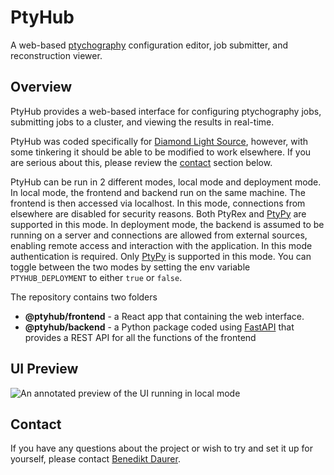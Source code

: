 # PtyHub

A web-based [ptychography](https://en.wikipedia.org/wiki/Ptychography) configuration editor, job submitter, and reconstruction viewer.

## Overview


PtyHub provides a web-based interface for configuring ptychography jobs, submitting
jobs to a cluster, and viewing the results in real-time.

PtyHub was coded specifically for [Diamond Light Source](diamond.ac.uk/), however, with some tinkering it should be able to be modified to work elsewhere. If you are serious about this, please review the [contact](#contact) section below.

PtyHub can be run in 2 different modes, local mode and deployment mode. In local mode, the frontend and backend run on the same machine. The frontend is then accessed via localhost. In this mode, connections from elsewhere are disabled for security reasons. Both PtyRex and [PtyPy](https://ptycho.github.io/ptypy/) are supported in this mode. In deployment mode, the backend is assumed to be running on a server and connections are allowed from external sources, enabling remote access and interaction with the application. In this mode authentication is required. Only [PtyPy](https://ptycho.github.io/ptypy/) is supported in this mode. You can toggle between the two modes by setting the env variable `PTYHUB_DEPLOYMENT` to either `true` or `false`.

The repository contains two folders
- **@ptyhub/frontend** - a React app that containing the web interface.
- **@ptyhub/backend** - a Python package coded using
  [FastAPI](https://fastapi.tiangolo.com/) that provides a REST API for all the functions of the frontend

## UI Preview

![An annotated preview of the UI running in local mode](https://i.imgur.com/WtNXrBM.png) 
 ## Contact
 If you have any questions about the project or wish to try and set it up for yourself, please contact [Benedikt Daurer](mailto:benedikt.daurer@diamond.ac.uk?subject=PtyHub).

